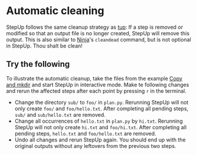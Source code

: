# Automatic cleaning

StepUp follows the same cleanup strategy as [tup](https://gittup.org/tup/index.html):
If a step is removed or modified so that an output file is no longer created,
StepUp will remove this output.
This is also similar to [Ninja](https://ninja-build.org/)'s `cleandead` command, but is not optional in StepUp.
Thou shalt be clean!


## Try the following

To illustrate the automatic cleanup, take the files from the example [Copy and mkdir](copy_mkdir.md)
and start StepUp in interactive mode.
Make te following changes and rerun the affected steps after each point by pressing `r` in the terminal.

- Change the directory `sub/` to `foo/` in `plan.py`.
  Rerunning StepUp will not only create `foo/` and `foo/hello.txt`.
  After completing all pending steps, `sub/` and `sub/hello.txt` are removed.
- Change all occurrences of `hello.txt` in `plan.py` by `hi.txt`.
  Rerunning StepUp will not only create `hi.txt` and `foo/hi.txt`.
  After completing all pending steps, `hello.txt` and `foo/hello.txt` are removed.
- Undo all changes and rerun StepUp again.
  You should end up with the original outputs without any leftovers from the previous two steps.

